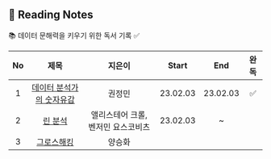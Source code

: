 ## 📖 Reading Notes
📚 데이터 문해력을 키우기 위한 독서 기록 ✅

|No   |제목                |지은이          |Start |End |완독 |
|:---:|:-------------------:|:-----------:|:----------:|:----------:|:----------:|
|1  |[데이터 분석가의 숫자유감](https://github.com/teng-ny/Reading/tree/main/%EB%8D%B0%EC%9D%B4%ED%84%B0%20%EB%B6%84%EC%84%9D%EA%B0%80%EC%9D%98%20%EC%88%AB%EC%9E%90%EC%9C%A0%EA%B0%90)  |권정민 |23.02.03 |23.02.03 |✅ |
|2  |[린 분석]()  |앨리스테어 크롤, 벤저민 요스코비츠 |23.02.03 |~ | |
|3 |[그로스해킹]() |양승화 | | | |
